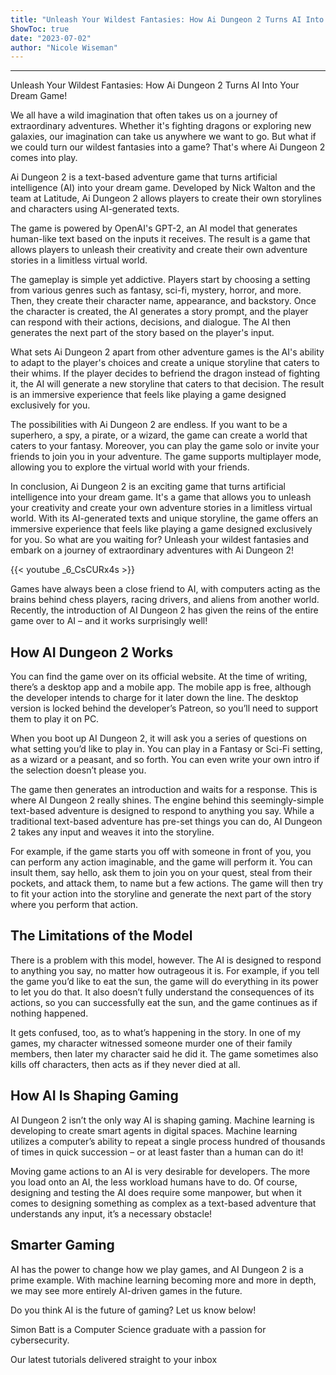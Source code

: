 ```yaml
---
title: "Unleash Your Wildest Fantasies: How Ai Dungeon 2 Turns AI Into Your Dream Game!"
ShowToc: true 
date: "2023-07-02"
author: "Nicole Wiseman"
---
```

*****
Unleash Your Wildest Fantasies: How Ai Dungeon 2 Turns AI Into Your Dream Game!

We all have a wild imagination that often takes us on a journey of extraordinary adventures. Whether it's fighting dragons or exploring new galaxies, our imagination can take us anywhere we want to go. But what if we could turn our wildest fantasies into a game? That's where Ai Dungeon 2 comes into play.

Ai Dungeon 2 is a text-based adventure game that turns artificial intelligence (AI) into your dream game. Developed by Nick Walton and the team at Latitude, Ai Dungeon 2 allows players to create their own storylines and characters using AI-generated texts.

The game is powered by OpenAI's GPT-2, an AI model that generates human-like text based on the inputs it receives. The result is a game that allows players to unleash their creativity and create their own adventure stories in a limitless virtual world.

The gameplay is simple yet addictive. Players start by choosing a setting from various genres such as fantasy, sci-fi, mystery, horror, and more. Then, they create their character name, appearance, and backstory. Once the character is created, the AI generates a story prompt, and the player can respond with their actions, decisions, and dialogue. The AI then generates the next part of the story based on the player's input.

What sets Ai Dungeon 2 apart from other adventure games is the AI's ability to adapt to the player's choices and create a unique storyline that caters to their whims. If the player decides to befriend the dragon instead of fighting it, the AI will generate a new storyline that caters to that decision. The result is an immersive experience that feels like playing a game designed exclusively for you.

The possibilities with Ai Dungeon 2 are endless. If you want to be a superhero, a spy, a pirate, or a wizard, the game can create a world that caters to your fantasy. Moreover, you can play the game solo or invite your friends to join you in your adventure. The game supports multiplayer mode, allowing you to explore the virtual world with your friends.

In conclusion, Ai Dungeon 2 is an exciting game that turns artificial intelligence into your dream game. It's a game that allows you to unleash your creativity and create your own adventure stories in a limitless virtual world. With its AI-generated texts and unique storyline, the game offers an immersive experience that feels like playing a game designed exclusively for you. So what are you waiting for? Unleash your wildest fantasies and embark on a journey of extraordinary adventures with Ai Dungeon 2!

{{< youtube _6_CsCURx4s >}} 



Games have always been a close friend to AI, with computers acting as the brains behind chess players, racing drivers, and aliens from another world. Recently, the introduction of AI Dungeon 2 has given the reins of the entire game over to AI – and it works surprisingly well!
 
## How AI Dungeon 2 Works
 
You can find the game over on its official website. At the time of writing, there’s a desktop app and a mobile app. The mobile app is free, although the developer intends to charge for it later down the line. The desktop version is locked behind the developer’s Patreon, so you’ll need to support them to play it on PC.
 

 
When you boot up AI Dungeon 2, it will ask you a series of questions on what setting you’d like to play in. You can play in a Fantasy or Sci-Fi setting, as a wizard or a peasant, and so forth. You can even write your own intro if the selection doesn’t please you.
 
The game then generates an introduction and waits for a response. This is where AI Dungeon 2 really shines. The engine behind this seemingly-simple text-based adventure is designed to respond to anything you say. While a traditional text-based adventure has pre-set things you can do, AI Dungeon 2 takes any input and weaves it into the storyline.
 
For example, if the game starts you off with someone in front of you, you can perform any action imaginable, and the game will perform it. You can insult them, say hello, ask them to join you on your quest, steal from their pockets, and attack them, to name but a few actions. The game will then try to fit your action into the storyline and generate the next part of the story where you perform that action.
 
## The Limitations of the Model
 
There is a problem with this model, however. The AI is designed to respond to anything you say, no matter how outrageous it is. For example, if you tell the game you’d like to eat the sun, the game will do everything in its power to let you do that. It also doesn’t fully understand the consequences of its actions, so you can successfully eat the sun, and the game continues as if nothing happened.
 
It gets confused, too, as to what’s happening in the story. In one of my games, my character witnessed someone murder one of their family members, then later my character said he did it. The game sometimes also kills off characters, then acts as if they never died at all.
 
## How AI Is Shaping Gaming
 
AI Dungeon 2 isn’t the only way AI is shaping gaming. Machine learning is developing to create smart agents in digital spaces. Machine learning utilizes a computer’s ability to repeat a single process hundred of thousands of times in quick succession – or at least faster than a human can do it!
 
Moving game actions to an AI is very desirable for developers. The more you load onto an AI, the less workload humans have to do. Of course, designing and testing the AI does require some manpower, but when it comes to designing something as complex as a text-based adventure that understands any input, it’s a necessary obstacle!
 
## Smarter Gaming
 
AI has the power to change how we play games, and AI Dungeon 2 is a prime example. With machine learning becoming more and more in depth, we may see more entirely AI-driven games in the future.
 
Do you think AI is the future of gaming? Let us know below!
 
Simon Batt is a Computer Science graduate with a passion for cybersecurity.
 
Our latest tutorials delivered straight to your inbox




